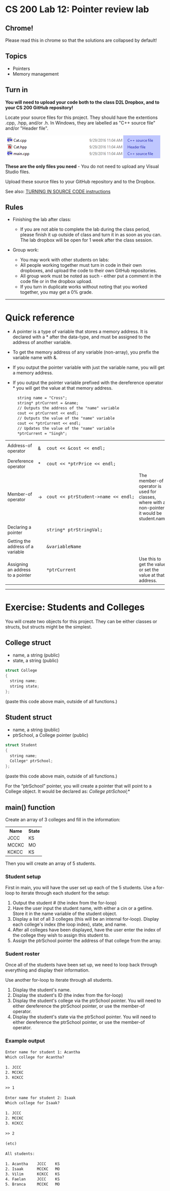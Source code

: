 # CS 200 Lab 12: Pointer review lab

## Chrome!

Please read this in chrome so that the solutions are collapsed by default!

## Topics

* Pointers
* Memory management

## Turn in

**You will need to upload your code both to the class D2L Dropbox, and to your CS 200 GitHub repository!**

Locate your source files for this project. They should have the extentions .cpp, .hpp, and/or .h. In Windows, they are labelled as "C++ source file" and/or "Header file". 


![Windows, you're annoying.](images/sourcefiles.png)

**These are the only files you need** - You do not need to upload any Visual Studio files.

Upload these source files to your GitHub repository and to the Dropbox.

See also: 
[TURNING IN SOURCE CODE instructions](https://github.com/Rachels-Courses/Course-Common-Files/blob/master/How-to/Turning%20in%20source%20code.md)



## Rules

* Finishing the lab after class:
   * If you are not able to complete the lab during the class period, please finish it up outside of class and turn it in as soon as you can. The lab dropbox will be open for 1 week after the class session.

* Group work:
   * You may work with other students on labs:
   * All people working together must turn in code in their own dropboxes, and upload the code to their own GitHub repositories.
   * All group work must be noted as such - either put a comment in the code file or in the dropbox upload.
   * If you turn in duplicate works without noting that you worked together, you may get a 0% grade.

---

# Quick reference

* A pointer is a type of variable that stores a memory address. It is declared with a * after the data-type, and must be assigned to the address of another variable.
* To get the memory address of any variable (non-array), you prefix the variable name with &.
* If you output the pointer variable with just the variable name, you will get a memory address.
* If you output the pointer variable prefixed with the dereference operator * you will get the value at that memory address.

        string name = "Cross";
        string* ptrCurrent = &name;
        // Outputs the address of the "name" variable
        cout << ptrCurrent << endl;
        // Outputs the value of the "name" variable
        cout << *ptrCurrent << endl;
        // Updates the value of the "name" variable
        *ptrCurrent = "Singh";

<table>

<tr>
<td>Address-of operator</td>
<td>&</td>
<td><pre>
cout << &cost << endl;
</pre></td>
<td></td>
</tr>

<tr>
<td>Dereference operator</td>
<td>*</td>
<td><pre>
cout << *ptrPrice << endl;
</pre></td>
<td></td>
</tr>

<tr>
<td>Member-of operator</td>
<td>-></td>
<td><pre>
cout << ptrStudent->name << endl;
</pre></td>
<td>The member-of operator is used for classes, where with a non-pointer it would be student.name</td>
</tr>

<tr>
<td>Declaring a pointer</td>
<td></td>
<td><pre>
string* ptrStringVal;
</pre></td>
<td></td>
</tr>

<tr>
<td>Getting the address of a variable</td>
<td></td>
<td><pre>
&variableName
</pre></td>
<td></td>
</tr>

<tr>
<td>Assigning an address to a pointer</td>
<td></td>
<td><pre>
*ptrCurrent
</pre></td>
<td>Use this to get the value, or set the value at that address.</td>
</tr>

</table>

---

# Exercise: Students and Colleges

You will create two objects for this project. They can be either classes or structs, but structs might be
the simplest.

## College struct

* name, a string (public)
* state, a string (public)

```c++
struct College
{
  string name;
  string state;
};
```

(paste this code above main, outside of all functions.)

## Student struct

* name, a string (public)
* ptrSchool, a College pointer (public)

```c++
struct Student
{
  string name;
  College* ptrSchool;
};
```

(paste this code above main, outside of all functions.)

For the “ptrSchool” pointer, you will create a pointer that will point to a College object. It would be
declared as: **College* ptrSchool;**

## main() function

Create an array of 3 colleges and fill in the information:

<table>
<tr>
<th>Name</th>
<th>State</th>
</tr>

<tr>
<td>JCCC</td>
<td>KS</td>
</tr>

<tr>
<td>MCCKC</td>
<td>MO</td>
</tr>

<tr>
<td>KCKCC</td>
<td>KS</td>
</tr>
</table>

Then you will create an array of 5 students.

### Student setup

First in main, you will have the user set up each of the 5 students. Use a for-loop to iterate through each
student for the setup:

1. Output the student # (the index from the for-loop)
2. Have the user input the student name, with either a cin or a getline. Store it in the name variable
of the student object.
3. Display a list of all 3 colleges (this will be an internal for-loop). Display each college's index
(the loop index), state, and name.
4. After all colleges have been displayed, have the user enter the index of the college they wish to
assign this student to.
5. Assign the ptrSchool pointer the address of that college from the array.

### Sudent roster

Once all of the students have been set up, we need to loop back through everything and display their
information.

Use another for-loop to iterate through all students.

1. Display the student's name.
2. Display the student's ID (the index from the for-loop)
3. Display the student's college via the ptrSchool pointer. You will need to either dereference
the ptrSchool pointer, or use the member-of operator.
4. Display the student's state via the ptrSchool pointer. You will need to either dereference
the ptrSchool pointer, or use the member-of operator.

### Example output

    Enter name for student 1: Acantha
    Which college for Acantha?
    
    1. JCCC
    2. MCCKC
    3. KCKCC
 
    >> 1
    
    Enter name for student 2: Isaak 
    Which college for Isaak?
    
    1. JCCC
    2. MCCKC
    3. KCKCC
    
    >> 2
    
    (etc)
    
    All students:
    
    1. Acantha    JCCC    KS
    2. Isaak      MCCKC   MO
    3. Vilim      KCKCC   KS
    4. Faelan     JCCC    KS
    5. Branca     MCCKC   MO
    
